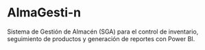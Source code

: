 # AlmaGesti-n
Sistema de Gestión de Almacén (SGA) para el control de inventario, seguimiento de productos y generación de reportes con Power BI. 
